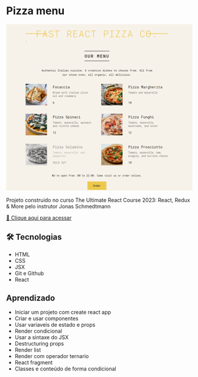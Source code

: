 # Pizza menu

![Preview](./1.png)

Projeto construido no curso The Ultimate React Course 2023: React, Redux & More pelo instrutor Jonas Schmedtmann

[🔗 Clique aqui para acessar](https://mateusalmeida31415.github.io/counter/)

## 🛠 Tecnologias

- HTML
- CSS
- JSX
- Git e Github
- React

## Aprendizado

- Iniciar um projeto com create react app
- Criar e usar componentes
- Usar variaveis de estado e props
- Render condicional
- Usar a sintaxe do JSX
- Destructuring props
- Render list
- Render com operador ternario
- React fragment
- Classes e conteúdo de forma condicional
